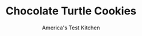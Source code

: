 ---
layout: ../../layouts/MarkdownPostLayout.astro
title: Chocolate Turtle Cookies
author: America's Test Kitchen
pubDate: 2023-03-15
description: "These holiday cookies taste as great as they look, and draw inspiration from the popular candy."
image_url: https://res.cloudinary.com/hksqkdlah/image/upload/ar_1:1,c_fill,dpr_2.0,f_auto,fl_lossy.progressive.strip_profile,g_faces:auto,q_auto:low,w_344/36746_sfs-chocolate-turtle-cookies-25
tags: ["Desserts or Baked Goods","Cookies","Contest Recipes"]
calories: 3397
protein: 1
carbohydrates: 15
fats: 
fiber: 
ingredients: ["1 cup (5 ounces), all-purpose flour","1/3 cup (1 ounce), unsweetened cocoa powder","1/4 teaspoon, salt","8 tablespoons, unsalted butter (1 stick), softened","2/3 cup (4⅔ ounces), sugar","1 large, egg, separated, plus 1 egg white","2 tablespoons, milk","1 teaspoon, vanilla extract","1 cup, finely chopped pecans","14 , soft caramel candies","3 tablespoons, heavy cream"]
serves: 24
time: "1 hour, plus 1 hour chilling and 20 minutes cooling"
instructions: ["Adjust oven rack to upper-middle and lower-middle positions and heat oven to 350 degrees. Line 2 baking sheets with parchment paper. Combine flour, cocoa, and salt in bowl. With electric mixer on medium-high speed, beat butter and sugar until fluffy, about 2 minutes. Add egg yolk, milk, and vanilla and mix until incorporated. Reduce speed to low and add flour mixture until just combined. Refrigerate dough until firm, at least 1 hour.","Whisk egg whites in bowl until frothy. Place pecans in another bowl. One at a time, roll dough into 1-inch balls, dip in egg whites, then roll in pecans. Place balls 2 inches apart on prepared baking sheets. Using teaspoon measure, make indentation in center of each ball. Bake until set, 10 to 12 minutes, switching and rotating sheets halfway through baking.","Meanwhile, microwave caramels and cream in bowl, stirring occasionally, until smooth, 1 to 2 minutes. Once cookies are removed from oven, gently press existing indentations with teaspoon measure. Fill each with ½ teaspoon caramel mixture. Cool 5 minutes, then transfer to wire rack and cool completely."]
nutrition: ["63 mg Potassium","40 mg Phosphorus","18 mg Calcium","13 mg Magnesium","45 mg Sodium","8 g Fat","3 g Monounsaturated","1 g Polyunsaturated","20 mg Cholesterol","3 g Saturated","9 µg Folic acid","4 µg Folate (food)","9 g Sugars","7 g Water","15 g Carbs","20 µg Folate equivalent (total)","1 g Protein","44 µg Vitamin A","141 kcal Energy","9 g Sugars, added","3397 calories"]
notes: "These cookies can be stored in an airtight container at room temperature for 3 days."
---
